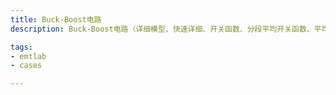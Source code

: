```yaml
---
title: Buck-Boost电路
description: Buck-Boost电路（详细模型、快速详细、开关函数、分段平均开关函数、平均化、ADC对比）

tags:
- emtlab
- cases

---
```


<!-- import DocCardList from '@theme/DocCardList';

<DocCardList /> -->